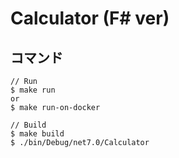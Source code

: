 # Calculator (F# ver)

## コマンド

```
// Run
$ make run
or
$ make run-on-docker

// Build
$ make build
$ ./bin/Debug/net7.0/Calculator
```

